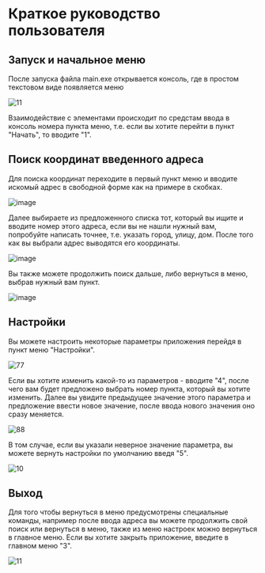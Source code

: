 # Краткое руководство пользователя
## Запуск и начальное меню
После запуска файла main.exe открывается консоль, где в простом текстовом виде появляется меню

![11](https://user-images.githubusercontent.com/60609111/226821294-e6710126-e8e9-4064-8d8e-6e307596aba7.png)

Взаимодействие с элементами происходит по средстам ввода в консоль номера пункта меню, т.е. если вы хотите перейти в пункт "Начать", то вводите "1".

## Поиск координат введенного адреса
Для поиска координат переходите в первый пункт меню и вводите искомый адрес в свободной форме как на примере в скобках.



![image](https://user-images.githubusercontent.com/60609111/226822496-49cb7a2e-7417-4db6-ace1-7286b5e5fa53.png)


Далее выбираете из предложенного списка тот, который вы ищите и вводите номер этого адреса, если вы не нашли нужный вам, попробуйте написать точнее, т.е. указать город, улицу, дом. После того как вы выбрали адрес выводятся его координаты.



![image](https://user-images.githubusercontent.com/60609111/226823107-9eb71bac-cf60-4a77-a9ee-8b71b7f39ac4.png)

Вы также можете продолжить поиск дальше, либо вернуться в меню, выбрав нужный вам пункт.


![image](https://user-images.githubusercontent.com/60609111/226823384-ac5b0fe0-f2b4-4cc0-b2bd-151820d2980e.png)


## Настройки
Вы можете настроить некоторые параметры приложения перейдя в пункт меню "Настройки".

![77](https://user-images.githubusercontent.com/60609111/226823763-81a291ba-8508-4c3b-9825-3cf328c1ef1f.png)


Если вы хотите изменить какой-то из параметров - вводите "4", после чего вам будет предложено выбрать номер пункта, который вы хотите изменить. Далее вы увидите предыдущее значение этого параметра и предложение ввести новое значение, после ввода нового значения оно сразу меняется.

![88](https://user-images.githubusercontent.com/60609111/226824221-989bf441-dfe9-484a-b034-6b8ab412cc81.png)



В том случае, если вы указали неверное значение параметра, вы можете вернуть настройки по умолчанию введя "5".

![10](https://user-images.githubusercontent.com/60609111/226824491-53bce68d-fde7-4807-b4aa-6d04443eec8b.png)


## Выход
Для того чтобы вернуться в меню предусмотрены специальные команды, например после ввода адреса вы можете продолжить свой поиск или вернуться в меню, также из меню настроек можно вернуться в главное меню. Если вы хотите закрыть приложение, введите в главном меню "3".


![11](https://user-images.githubusercontent.com/60609111/226825030-60dc90cf-d585-4596-ae6b-908541186aa1.png)
